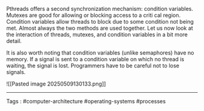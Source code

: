 Pthreads offers a second synchronization mechanism: condition variables. Mutexes are good for allowing or blocking access to a criti cal region. Condition variables allow threads to block due to some condition not being met. Almost always the two methods are used together. Let us now look at the interaction of threads, mutexes, and condition variables in a bit more detail.

It is also worth noting that condition variables (unlike semaphores) have no memory. If a signal is sent to a condition variable on which no thread is waiting, the signal is lost. Programmers have to be careful not to lose signals.

![[Pasted image 20250509130133.png]]
___
Tags : #computer-architecture #operating-systems #processes